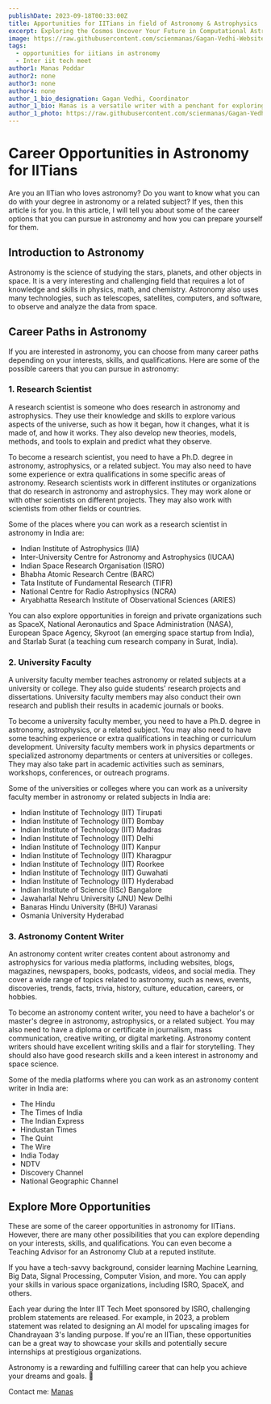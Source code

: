 ```yaml
---
publishDate: 2023-09-18T00:33:00Z
title: Apportunities for IITians in field of Astronomy & Astrophysics
excerpt: Exploring the Cosmos Uncover Your Future in Computational Astronomy and Astrophysics!
image: https://raw.githubusercontent.com/scienmanas/Gagan-Vedhi-Website/main/src/content/images_posts/opportunities-for-iitians.png
tags:
  - opportunities for iitians in astronomy
  - Inter iit tech meet
author1: Manas Poddar
author2: none
author3: none
author4: none
author_1_bio_designation: Gagan Vedhi, Coordinator
author_1_bio: Manas is a versatile writer with a penchant for exploring various genres, drawing inspiration from a diverse range of books, including sci-fi, romantic comedy, and thrilling crime novels by acclaimed author Chetan Bhagat. His fascination with astronomy was ignited in his childhood, gazing at the stars, and fueled further by a dream of journeying through a wormhole. Manas brings a touch of humor to his writing, adding a delightful and entertaining element to his work. With a unique blend of creativity and a lighthearted approach, he invites readers on imaginative journeys through his words.
author_1_photo: https://raw.githubusercontent.com/scienmanas/Gagan-Vedhi-Website/blog/src/content/author_images/manas.png
---
```

# Career Opportunities in Astronomy for IITians

Are you an IITian who loves astronomy? Do you want to know what you can do with your degree in astronomy or a related subject? If yes, then this article is for you. In this article, I will tell you about some of the career options that you can pursue in astronomy and how you can prepare yourself for them.

## Introduction to Astronomy

Astronomy is the science of studying the stars, planets, and other objects in space. It is a very interesting and challenging field that requires a lot of knowledge and skills in physics, math, and chemistry. Astronomy also uses many technologies, such as telescopes, satellites, computers, and software, to observe and analyze the data from space.

## Career Paths in Astronomy

If you are interested in astronomy, you can choose from many career paths depending on your interests, skills, and qualifications. Here are some of the possible careers that you can pursue in astronomy:

### 1. Research Scientist

A research scientist is someone who does research in astronomy and astrophysics. They use their knowledge and skills to explore various aspects of the universe, such as how it began, how it changes, what it is made of, and how it works. They also develop new theories, models, methods, and tools to explain and predict what they observe.

To become a research scientist, you need to have a Ph.D. degree in astronomy, astrophysics, or a related subject. You may also need to have some experience or extra qualifications in some specific areas of astronomy. Research scientists work in different institutes or organizations that do research in astronomy and astrophysics. They may work alone or with other scientists on different projects. They may also work with scientists from other fields or countries.

Some of the places where you can work as a research scientist in astronomy in India are:

- Indian Institute of Astrophysics (IIA)
- Inter-University Centre for Astronomy and Astrophysics (IUCAA)
- Indian Space Research Organisation (ISRO)
- Bhabha Atomic Research Centre (BARC)
- Tata Institute of Fundamental Research (TIFR)
- National Centre for Radio Astrophysics (NCRA)
- Aryabhatta Research Institute of Observational Sciences (ARIES)

You can also explore opportunities in foreign and private organizations such as SpaceX, National Aeronautics and Space Administration (NASA), European Space Agency, Skyroot (an emerging space startup from India), and Starlab Surat (a teaching cum research company in Surat, India).

### 2. University Faculty

A university faculty member teaches astronomy or related subjects at a university or college. They also guide students' research projects and dissertations. University faculty members may also conduct their own research and publish their results in academic journals or books.

To become a university faculty member, you need to have a Ph.D. degree in astronomy, astrophysics, or a related subject. You may also need to have some teaching experience or extra qualifications in teaching or curriculum development. University faculty members work in physics departments or specialized astronomy departments or centers at universities or colleges. They may also take part in academic activities such as seminars, workshops, conferences, or outreach programs.

Some of the universities or colleges where you can work as a university faculty member in astronomy or related subjects in India are:

- Indian Institute of Technology (IIT) Tirupati
- Indian Institute of Technology (IIT) Bombay
- Indian Institute of Technology (IIT) Madras
- Indian Institute of Technology (IIT) Delhi
- Indian Institute of Technology (IIT) Kanpur
- Indian Institute of Technology (IIT) Kharagpur
- Indian Institute of Technology (IIT) Roorkee
- Indian Institute of Technology (IIT) Guwahati
- Indian Institute of Technology (IIT) Hyderabad
- Indian Institute of Science (IISc) Bangalore
- Jawaharlal Nehru University (JNU) New Delhi
- Banaras Hindu University (BHU) Varanasi
- Osmania University Hyderabad

### 3. Astronomy Content Writer

An astronomy content writer creates content about astronomy and astrophysics for various media platforms, including websites, blogs, magazines, newspapers, books, podcasts, videos, and social media. They cover a wide range of topics related to astronomy, such as news, events, discoveries, trends, facts, trivia, history, culture, education, careers, or hobbies.

To become an astronomy content writer, you need to have a bachelor's or master's degree in astronomy, astrophysics, or a related subject. You may also need to have a diploma or certificate in journalism, mass communication, creative writing, or digital marketing. Astronomy content writers should have excellent writing skills and a flair for storytelling. They should also have good research skills and a keen interest in astronomy and space science.

Some of the media platforms where you can work as an astronomy content writer in India are:

- The Hindu
- The Times of India
- The Indian Express
- Hindustan Times
- The Quint
- The Wire
- India Today
- NDTV
- Discovery Channel
- National Geographic Channel

## Explore More Opportunities

These are some of the career opportunities in astronomy for IITians. However, there are many other possibilities that you can explore depending on your interests, skills, and qualifications. You can even become a Teaching Advisor for an Astronomy Club at a reputed institute.

If you have a tech-savvy background, consider learning Machine Learning, Big Data, Signal Processing, Computer Vision, and more. You can apply your skills in various space organizations, including ISRO, SpaceX, and others.

Each year during the Inter IIT Tech Meet sponsored by ISRO, challenging problem statements are released. For example, in 2023, a problem statement was related to designing an AI model for upscaling images for Chandrayaan 3's landing purpose. If you're an IITian, these opportunities can be a great way to showcase your skills and potentially secure internships at prestigious organizations.

Astronomy is a rewarding and fulfilling career that can help you achieve your dreams and goals. 🌠

Contact me: [Manas](https://github.com/scienmanas)
